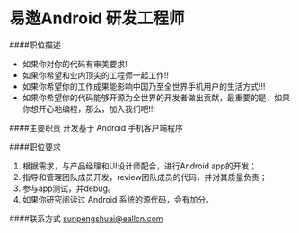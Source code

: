 易遨Android 研发工程师
==========  
####职位描述
- 如果你对你的代码有审美要求!  
- 如果你希望和业内顶尖的工程师一起工作!!  
- 如果你希望你的工作成果能影响中国乃至全世界手机用户的生活方式!!!  
- 如果你希望你的代码能够开源为全世界的开发者做出贡献，最重要的是，如果你想开心地编程，那么，加入我们吧!!!  

####主要职责
开发基于 Android 手机客户端程序  

####职位要求  
1. 根据需求，与产品经理和UI设计师配合，进行Android app的开发；
2. 指导和管理团队成员开发，review团队成员的代码，并对其质量负责；
3. 参与app测试，并debug。
4. 如果你研究阅读过 Android 系统的源代码，会有加分。  

####联系方式
[sunpengshuai@eallcn.com](mailto:sunpengshuai@eallcn.com)